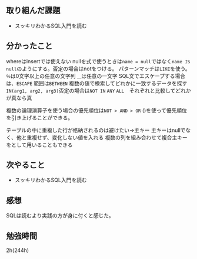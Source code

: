 ## 取り組んだ課題
-  スッキリわかるSQL入門を読む
## 分かったこと
whereはinsertでは使えない
nullを式で使うときは`name = null`ではなく`name IS null`のようにする。否定の場合はnotをつける。
パターンマッチは`LIKE`を使う。
`％`は0文字以上の任意の文字列
`＿`は任意の一文字
SQL文でエスケープする場合は、`ESCAPE`
範囲は`BETWEEN`
複数の値で検索してどれかに一致するデータを探す`IN(arg1, arg2, arg3)`否定の場合は`NOT IN`
`ANY` `ALL`　それぞれと比較してどれかが真なら真

複数の論理演算子を使う場合の優先順位は`NOT > AND > OR` ()を使って優先順位を引き上げることができる。

テーブルの中に重複した行が格納されるのは避けたい→主キー
主キーはnullでなく、他と重複せず、変化しない値を入れる
複数の列を組み合わせて複合主キーをとして用いることもできる

## 次やること
- スッキリわかるSQL入門を読む
  
## 感想
SQLは読むより実践の方が身に付くと感じた。
## 勉強時間
2h(244h)